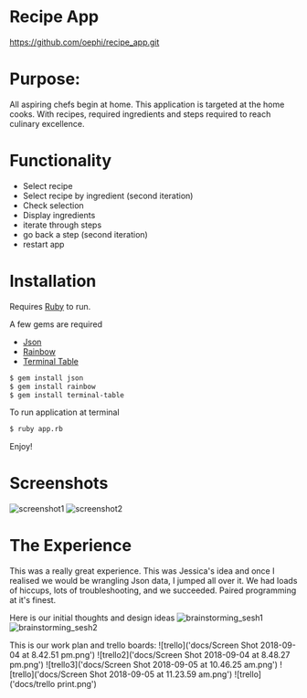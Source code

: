 # Recipe App

https://github.com/oephi/recipe_app.git

# Purpose:

All aspiring chefs begin at home.  This application is targeted at the home cooks.  With recipes, required ingredients and steps required to reach culinary excellence.


# Functionality

- Select recipe
- Select recipe by ingredient (second iteration)
- Check selection
- Display ingredients
- iterate through steps
- go back a step (second iteration)
- restart app

# Installation

Requires [Ruby](https://www.ruby-lang.org/en/documentation/installation/) to run.

A few gems are required
- [Json](https://github.com/flori/json)
- [Rainbow](https://github.com/sickill/rainbow)
- [Terminal Table](https://github.com/tj/terminal-table)

```sh
$ gem install json
$ gem install rainbow
$ gem install terminal-table
```

To run application at terminal
```sh
$ ruby app.rb
```

Enjoy!


#  Screenshots
![screenshot1]('docs/screenshot2.jpg')
![screenshot2]('docs/screenshot1.jpg')


# The Experience

This was a really great experience.  This was Jessica's idea and once I realised we would be wrangling Json data, I jumped all over it.  We had loads of hiccups, lots of troubleshooting, and we succeeded.  Paired programming at it's finest.

Here is our initial thoughts and design ideas
![brainstorming_sesh1]('docs/Screenshot_20180905-153635.png')
![brainstorming_sesh2]('docs/IMG_9524.JPG')


This is our work plan and trello boards:
![trello]('docs/Screen Shot 2018-09-04 at 8.42.51 pm.png')
![trello2]('docs/Screen Shot 2018-09-04 at 8.48.27 pm.png')
![trello3]('docs/Screen Shot 2018-09-05 at 10.46.25 am.png')
![trello]('docs/Screen Shot 2018-09-05 at 11.23.59 am.png')
![trello]('docs/trello print.png')



